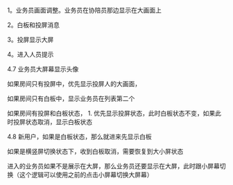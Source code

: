 1。业务员画面调整。业务员在协陪员那边显示在大画面上

2。白板和投屏消息

3。投屏显示大屏

4。进入人员提示

4.7
业务员大屏幕显示头像

如果房间只有投屏中，优先显示投屏人的大画面，

如果房间只有白板中，显示业务员在列表第二个

如果房间有投屏和白板状态，
        1. 优先显示投屏状态，此时白板状态不变，如果此时投屏状态取消，显示白板状态
        
        
4.8
新用户，如果是白板状态，那么就进来先显示白板

如果是横竖屏切换状态下，收到白板取消，需要恢复到大小屏状态

进入的业务员如果不是展示在大屏，那么业务员还要显示在大屏，此时跟小屏幕切换（这个逻辑可以使用之前的点击小屏幕切换大屏幕）
        